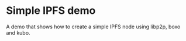 # Simple IPFS demo

A demo that shows how to create a simple IPFS node using libp2p, boxo and kubo.
